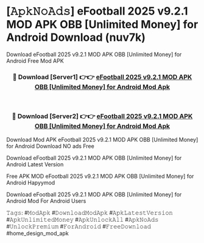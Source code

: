 # [𝙰𝚙𝚔𝙽𝚘𝙰𝚍𝚜] eFootball 2025 v9.2.1 MOD APK   OBB [Unlimited Money] for Android Download (nuv7k)
Download eFootball 2025 v9.2.1 MOD APK   OBB [Unlimited Money] for Android Free Mod APK

<div align="center">
<h3>🔴 Download [Server1] 👉👉 <a href="https://apkcomod.com?title=eFootball_2025_v9.2.1_MOD_APK___OBB_[Unlimited_Money]_for_Android">eFootball 2025 v9.2.1 MOD APK   OBB [Unlimited Money] for Android Mod Apk</a></h3><br>

<h3>🔴 Download [Server2] 👉👉 <a href="https://apkcomod.com?title=eFootball_2025_v9.2.1_MOD_APK___OBB_[Unlimited_Money]_for_Android">eFootball 2025 v9.2.1 MOD APK   OBB [Unlimited Money] for Android Mod Apk</a></h3>
</div>


 Download Mod APK eFootball 2025 v9.2.1 MOD APK   OBB [Unlimited Money] for Android Download NO ads Free

Download eFootball 2025 v9.2.1 MOD APK   OBB [Unlimited Money] for Android Latest Version

Free APK MOD eFootball 2025 v9.2.1 MOD APK   OBB [Unlimited Money] for Android Hapyymod

Download eFootball 2025 v9.2.1 MOD APK   OBB [Unlimited Money] for Android Mod For Android Users

𝚃𝚊𝚐𝚜: #𝙼𝚘𝚍𝙰𝚙𝚔 #𝙳𝚘𝚠𝚗𝚕𝚘𝚊𝚍𝙼𝚘𝚍𝙰𝚙𝚔 #𝙰𝚙𝚔𝙻𝚊𝚝𝚎𝚜𝚝𝚅𝚎𝚛𝚜𝚒𝚘𝚗 #𝙰𝚙𝚔𝚄𝚗𝚕𝚒𝚖𝚒𝚝𝚎𝚍𝙼𝚘𝚗𝚎𝚢 #𝙰𝚙𝚔𝚄𝚗𝚕𝚘𝚌𝚔𝙰𝚕𝚕 #𝙰𝚙𝚔𝙽𝚘𝙰𝚍𝚜 #𝚄𝚗𝚕𝚘𝚌𝚔𝙿𝚛𝚎𝚖𝚒𝚞𝚖 #𝙵𝚘𝚛𝙰𝚗𝚍𝚛𝚘𝚒𝚍 #𝙵𝚛𝚎𝚎𝙳𝚘𝚠𝚗𝚕𝚘𝚊𝚍 #home_design_mod_apk
